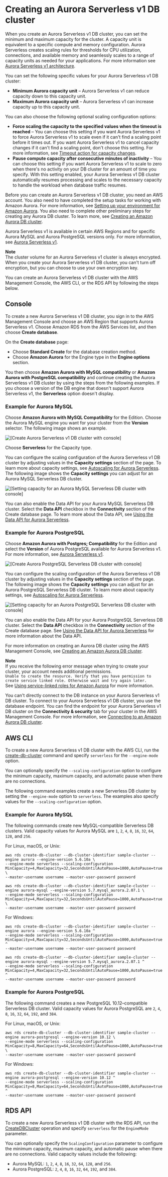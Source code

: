 # Creating an Aurora Serverless v1 DB cluster<a name="aurora-serverless.create"></a>

When you create an Aurora Serverless v1 DB cluster, you can set the minimum and maximum capacity for the cluster\. A capacity unit is equivalent to a specific compute and memory configuration\. Aurora Serverless creates scaling rules for thresholds for CPU utilization, connections, and available memory and seamlessly scales to a range of capacity units as needed for your applications\. For more information see [Aurora Serverless v1 architecture](aurora-serverless.how-it-works.md#aurora-serverless.architecture)\.

You can set the following specific values for your Aurora Serverless v1 DB cluster:
+ **Minimum Aurora capacity unit** – Aurora Serverless v1 can reduce capacity down to this capacity unit\.
+ **Maximum Aurora capacity unit** – Aurora Serverless v1 can increase capacity up to this capacity unit\.

You can also choose the following optional scaling configuration options: 
+ **Force scaling the capacity to the specified values when the timeout is reached** – You can choose this setting if you want Aurora Serverless v1 to force Aurora Serverless v1 to scale even if it can't find a scaling point before it times out\. If you want Aurora Serverless v1 to cancel capacity changes if it can't find a scaling point, don't choose this setting\. For more information, see [Timeout action for capacity changes](aurora-serverless.how-it-works.md#aurora-serverless.how-it-works.timeout-action)\.
+ **Pause compute capacity after consecutive minutes of inactivity** – You can choose this setting if you want Aurora Serverless v1 to scale to zero when there's no activity on your DB cluster for an amount of time you specify\. With this setting enabled, your Aurora Serverless v1 DB cluster automatically resumes processing and scales to the necessary capacity to handle the workload when database traffic resumes\. 

Before you can create an Aurora Serverless v1 DB cluster, you need an AWS account\. You also need to have completed the setup tasks for working with Amazon Aurora\. For more information, see [Setting up your environment for Amazon Aurora](CHAP_SettingUp_Aurora.md)\. You also need to complete other preliminary steps for creating any Aurora DB cluster\. To learn more, see [Creating an Amazon Aurora DB cluster](Aurora.CreateInstance.md)\. 

 Aurora Serverless v1 is available in certain AWS Regions and for specific Aurora MySQL and Aurora PostgreSQL versions only\. For more information, see [Aurora Serverless v1](Concepts.AuroraFeaturesRegionsDBEngines.grids.md#Concepts.Aurora_Fea_Regions_DB-eng.Feature.Serverless)\. 

**Note**  
The cluster volume for an Aurora Serverless v1 cluster is always encrypted\. When you create your Aurora Serverless v1 DB cluster, you can't turn off encryption, but you can choose to use your own encryption key\. 

You can create an Aurora Serverless v1 DB cluster with the AWS Management Console, the AWS CLI, or the RDS API by following the steps below\.

## Console<a name="aurora-serverless.create.console"></a>

To create a new Aurora Serverless v1 DB cluster, you sign in to the AWS Management Console and choose an AWS Region that supports Aurora Serverless v1\. Choose Amazon RDS from the AWS Services list, and then choose **Create database**\.

On the **Create database** page: 
+ Choose **Standard Create** for the database creation method\. 
+ Choose **Amazon Aurora** for the Engine type in the **Engine options** section\. 

You then choose **Amazon Aurora with MySQL compatibility** or **Amazon Aurora with PostgreSQL compatibility** and continue creating the Aurora Serverless v1 DB cluster by using the steps from the following examples\. If you choose a version of the DB engine that doesn't support Aurora Serverless v1, the **Serverless** option doesn't display\. 

### Example for Aurora MySQL<a name="aurora-serverless.create.console.MySQL"></a>

Choose **Amazon Aurora with MySQL Compatibility** for the Edition\. Choose the Aurora MySQL engine you want for your cluster from the **Version** selector\. The following image shows an example\.

![\[Create Aurora Serverless v1 DB cluster with console\]](http://docs.aws.amazon.com/AmazonRDS/latest/AuroraUserGuide/images/aurora-serverless-select.png)

Choose **Serverless** for the Capacity type\. 

You can configure the scaling configuration of the Aurora Serverless v1 DB cluster by adjusting values in the **Capacity settings** section of the page\. To learn more about capacity settings, see [Autoscaling for Aurora Serverless](aurora-serverless.how-it-works.md#aurora-serverless.how-it-works.auto-scaling)\. The following image shows the **Capacity settings** you can adjust for an Aurora MySQL Serverless DB cluster\.

![\[Setting capacity for an Aurora MySQL Serverless DB cluster with console\]](http://docs.aws.amazon.com/AmazonRDS/latest/AuroraUserGuide/images/aurora-serverless-capacity.png)

You can also enable the Data API for your Aurora MySQL Serverless DB cluster\. Select the **Data API** checkbox in the **Connectivity** section of the Create database page\. To learn more about the Data API, see [Using the Data API for Aurora Serverless](data-api.md)\. 

### Example for Aurora PostgreSQL<a name="aurora-serverless.create.console.PostgreSQL"></a>

Choose **Amazon Aurora with Postgres; Compatibility** for the Edition and select the **Version** of Aurora PostgreSQL available for Aurora Serverless v1\. For more information, see [Aurora Serverless v1](Concepts.AuroraFeaturesRegionsDBEngines.grids.md#Concepts.Aurora_Fea_Regions_DB-eng.Feature.Serverless)\. 

![\[Create Aurora PostgreSQL Serverless DB cluster with console\]](http://docs.aws.amazon.com/AmazonRDS/latest/AuroraUserGuide/images/aurora-serverless-select-postgres.png)

You can configure the scaling configuration of the Aurora Serverless v1 DB cluster by adjusting values in the **Capacity settings** section of the page\. The following image shows the **Capacity settings** you can adjust for an Aurora PostgreSQL Serverless DB cluster\. To learn more about capacity settings, see [Autoscaling for Aurora Serverless](aurora-serverless.how-it-works.md#aurora-serverless.how-it-works.auto-scaling)\. 

![\[Setting capacity for an Aurora PostgreSQL Serverless DB cluster with console\]](http://docs.aws.amazon.com/AmazonRDS/latest/AuroraUserGuide/images/aurora-serverless-capacity-postgres.png)

You can also enable the Data API for your Aurora PostgreSQL Serverless DB cluster\. Select the **Data API** checkbox in the **Connectivity** section of the Create database page\. See [Using the Data API for Aurora Serverless](data-api.md) for more information about the Data API\. 

For more information on creating an Aurora DB cluster using the AWS Management Console, see [Creating an Amazon Aurora DB cluster](Aurora.CreateInstance.md)\.

**Note**  
If you receive the following error message when trying to create your cluster, your account needs additional permissions\.   
`Unable to create the resource. Verify that you have permission to create service linked role. Otherwise wait and try again later.`  
See [Using service\-linked roles for Amazon Aurora](UsingWithRDS.IAM.ServiceLinkedRoles.md) for more information\.

You can't directly connect to the DB instance on your Aurora Serverless v1 DB cluster\. To connect to your Aurora Serverless v1 DB cluster, you use the database endpoint\. You can find the endpoint for your Aurora Serverless v1 DB cluster on the **Connectivity & security** tab for your cluster in the AWS Management Console\. For more information, see [Connecting to an Amazon Aurora DB cluster](Aurora.Connecting.md)\. 

## AWS CLI<a name="aurora-serverless.create.cli"></a>

To create a new Aurora Serverless v1 DB cluster with the AWS CLI, run the [create\-db\-cluster](https://docs.aws.amazon.com/cli/latest/reference/rds/create-db-cluster.html) command and specify `serverless` for the `--engine-mode` option\.

You can optionally specify the `--scaling-configuration` option to configure the minimum capacity, maximum capacity, and automatic pause when there are no connections\. 

The following command examples create a new Serverless DB cluster by setting the `--engine-mode` option to `serverless`\. The examples also specify values for the `--scaling-configuration` option\.

### Example for Aurora MySQL<a name="aurora-serverless.create.cli.MySQL"></a>

The following commands create new MySQL–compatible Serverless DB clusters\. Valid capacity values for Aurora MySQL are `1`, `2`, `4`, `8`, `16`, `32`, `64`, `128`, and `256`\.

For Linux, macOS, or Unix:

```
aws rds create-db-cluster --db-cluster-identifier sample-cluster --engine aurora --engine-version 5.6.10a \
--engine-mode serverless --scaling-configuration MinCapacity=4,MaxCapacity=32,SecondsUntilAutoPause=1000,AutoPause=true \
--master-username username --master-user-password password

aws rds create-db-cluster --db-cluster-identifier sample-cluster --engine aurora-mysql --engine-version 5.7.mysql_aurora.2.07.1 \
--engine-mode serverless --scaling-configuration MinCapacity=4,MaxCapacity=32,SecondsUntilAutoPause=1000,AutoPause=true \
--master-username username --master-user-password password
```

For Windows:

```
aws rds create-db-cluster --db-cluster-identifier sample-cluster --engine aurora --engine-version 5.6.10a ^
--engine-mode serverless --scaling-configuration MinCapacity=4,MaxCapacity=32,SecondsUntilAutoPause=1000,AutoPause=true ^
--master-username username --master-user-password password

aws rds create-db-cluster --db-cluster-identifier sample-cluster --engine aurora-mysql --engine-version 5.7.mysql_aurora.2.07.1 ^
--engine-mode serverless --scaling-configuration MinCapacity=4,MaxCapacity=32,SecondsUntilAutoPause=1000,AutoPause=true ^
--master-username username --master-user-password password
```

### Example for Aurora PostgreSQL<a name="aurora-serverless.create.cli.PostgreSQL"></a>

The following command creates a new PostgreSQL 10\.12–compatible Serverless DB cluster\. Valid capacity values for Aurora PostgreSQL are `2`, `4`, `8`, `16`, `32`, `64`, `192`, and `384`\.

For Linux, macOS, or Unix:

```
aws rds create-db-cluster --db-cluster-identifier sample-cluster --engine aurora-postgresql --engine-version 10.12 \
--engine-mode serverless --scaling-configuration MinCapacity=8,MaxCapacity=64,SecondsUntilAutoPause=1000,AutoPause=true \
--master-username username --master-user-password password
```

For Windows:

```
aws rds create-db-cluster --db-cluster-identifier sample-cluster --engine aurora-postgresql --engine-version 10.12 ^
--engine-mode serverless --scaling-configuration MinCapacity=8,MaxCapacity=64,SecondsUntilAutoPause=1000,AutoPause=true ^
--master-username username --master-user-password password
```

## RDS API<a name="aurora-serverless.create.api"></a>

To create a new Aurora Serverless v1 DB cluster with the RDS API, run the [CreateDBCluster](https://docs.aws.amazon.com/AmazonRDS/latest/APIReference/API_CreateDBCluster.html) operation and specify `serverless` for the `EngineMode` parameter\.

You can optionally specify the `ScalingConfiguration` parameter to configure the minimum capacity, maximum capacity, and automatic pause when there are no connections\. Valid capacity values include the following:
+ Aurora MySQL: `1`, `2`, `4`, `8`, `16`, `32`, `64`, `128`, and `256`\.
+ Aurora PostgreSQL: `2`, `4`, `8`, `16`, `32`, `64`, `192`, and `384`\.
